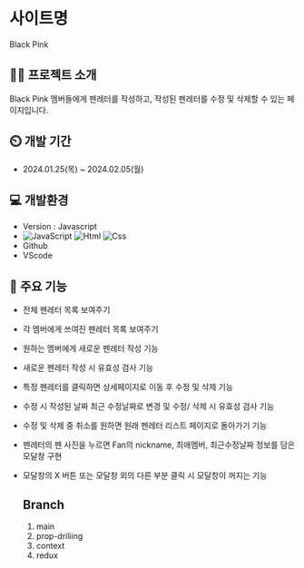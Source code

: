 # 사이트명
Black Pink

## 👩‍💻 프로젝트 소개
Black Pink 멤버들에게 펜레터를 작성하고, 작성된 펜레터를 수정 및 삭제할 수 있는 페이지입니다.

## ⏲️ 개발 기간
- 2024.01.25(목) ~ 2024.02.05(월)

## 💻 개발환경
- Version : Javascript
- <img alt="JavaScript" src ="https://img.shields.io/badge/JavaScriipt-F7DF1E.svg?&style=for-the-badge&logo=JavaScript&logoColor=black"/> <img alt="Html" src ="https://img.shields.io/badge/HTML-E34F26.svg?&style=for-the-badge&logo=HTML5&logoColor=white"/> <img alt="Css" src ="https://img.shields.io/badge/CSS-1572B6.svg?&style=for-the-badge&logo=CSS3&logoColor=white"/>
- Github
- VScode

## 📌 주요 기능
- 전체 펜레터 목록 보여주기
- 각 멤버에게 쓰여진 펜레터 목록 보여주기
- 원하는 멤버에게 새로운 펜레터 작성 기능
- 새로운 펜레터 작성 시 유효성 검사 기능
- 특정 펜레터를 클릭하면 상세페이지로 이동 후 수정 및 삭제 기능
- 수정 시 작성된 날짜 최근 수정날짜로 변경 및 수정/ 삭제 시 유효성 검사 기능
- 수정 및 삭제 중 취소를 원하면 원래 펜레터 리스트 페이지로 돌아가기 기능 
- 펜레터의 펜 사진을 누르면 Fan의 nickname, 최애멤버, 최근수정날짜 정보를 담은 모달창 구현
- 모달창의 X 버튼 또는 모달창 외의 다른 부분 클릭 시 모달창이 꺼지는 기능

  ## Branch
  1. main
  2. prop-driliing
  3. context
  4. redux 
